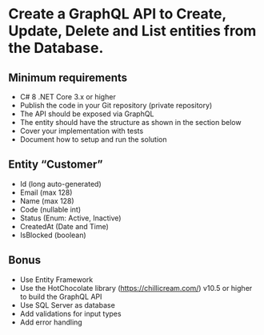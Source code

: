 # Create a GraphQL API to Create, Update, Delete and List entities from the Database.

## Minimum requirements
* C# 8 .NET Core 3.x or higher
* Publish the code in your Git repository (private repository)
* The API should be exposed via GraphQL
* The entity should have the structure as shown in the section below
* Cover your implementation with tests
* Document how to setup and run the solution

## Entity “Customer”
* Id (long auto-generated)
* Email (max 128)
* Name (max 128)
* Code (nullable int)
* Status (Enum: Active, Inactive)
* CreatedAt (Date and Time)
* IsBlocked (boolean)

## Bonus
* Use Entity Framework
* Use the HotChocolate library (https://chillicream.com/) v10.5 or higher to build the GraphQL API
* Use SQL Server as database
* Add validations for input types
* Add error handling
